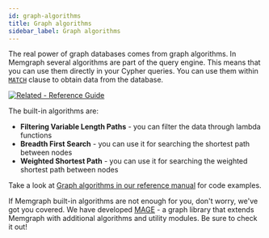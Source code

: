 ```yaml
---
id: graph-algorithms
title: Graph algorithms
sidebar_label: Graph algorithms
---
```


The real power of graph databases comes from graph algorithms. In Memgraph
several algorithms are part of the query engine. This means that you can use
them directly in your Cypher queries. You can use them within
[`MATCH`](clauses/match.md) clause to obtain data from the database.

[![Related - Reference Guide](https://img.shields.io/static/v1?label=Related&message=Reference%20Guide&color=yellow&style=for-the-badge)](/docs/memgraph/reference-guide/graph-algorithms)

The built-in algorithms are:

- **Filtering Variable Length Paths** - you can filter the data through lambda functions
- **Breadth First Search** - you can use it for searching the shortest path between nodes
- **Weighted Shortest Path** - you can use it for searching the weighted shortest path between nodes

Take a look at [Graph algorithms in our reference manual](/docs/memgraph/reference-guide/graph-algorithms) for code examples. 

If Memgraph built-in algorithms are not enough for you, don't worry, we've got
you covered. We have developed [MAGE](/mage) - a graph library that extends
Memgraph with additional algorithms and utility modules. Be sure to check it
out!